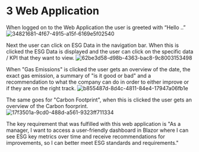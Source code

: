 # 3 Web Application
When logged on to the Web Application the user is greeted with “Hello ..” 
![34821681-4f67-4915-a15f-6169e5f02540](https://github.com/user-attachments/assets/2bcb3a42-1e06-40ec-ab2f-41b631fed696)

Next the user can click on ESG Data in the navigation bar. 
When this is clicked the ESG Data is displayed and the user can click on the specific data / KPI that they want to view. 
![62be3d58-d98b-4363-bac8-9c8003153498](https://github.com/user-attachments/assets/d3fbf028-28c7-4df2-9425-433d627858e9)

When "Gas Emissions" is clicked the user gets an overview of the date, the exact gas emission, a summary of "is it good or bad" and a recommendation to what the company can do in order to either improve or if they are on the right track. 
![b855487d-8d4c-4811-84e4-17947a06fb1e](https://github.com/user-attachments/assets/4bcf6171-f240-4350-966b-7839b2854fa1)

The same goes for "Carbon Footprint", when this is clicked the user gets an overview of the Carbon foorprint. 
![17f3501a-9cd0-488d-a561-9323ff711334](https://github.com/user-attachments/assets/e6d02a9a-4d4c-475e-afef-97e719a81d1b)

The key requirement that was fulfilled with this web application is 
"As a manager, I want to access a user-friendly dashboard in Blazor where I can see ESG key metrics over time and receive recommendations for improvements, 
so I can better meet ESG standards and requirements."

